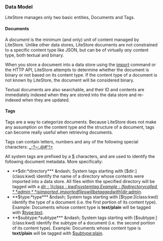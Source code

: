 ### Data Model

LiteStore manages only two basic entities, Documents and Tags.

#### Documents

A *document* is the minimum (and only) unit of content managed by LiteStore. Unlike other data stores, LiteStore documents are not constrained to a specific content type like JSON, but can be of virtually *any* content type, both textual and binary.

When you store a document into a data store using the [import](class:cwd) command or the HTTP API, LiteStore attempts to determine whether the document is binary or not based on its content type. If the content type of a document is not known by LiteStore, the document will be considered binary.

Textual documents are also searchable, and their ID and contents are immediately indexed when they are stored into the data store and re-indexed when they are updated.

#### Tags

Tags are a way to categorize documents. Because LiteStore does not make any assumption on the content type and the structure of a document, tags can become really useful when retrieving documents.

Tags can contain letters, numbers and any of the following special characters: [_-?~:.@#^!+](class:kwd)

All system tags are prefixed by a [$](class:kwd) characters, and are used to identify the following document metadata. More specifically:

* **$dir:*directory*** &ndash; System tags starting with [$dir:](class:kwd) identify the name of a directory whose contents were imported into a data store. All files within the specified directory will be tagged with a [$dir:](class:kwd) system tag. Example: If a directory called **admin** is imported, imported files will be tagged with [$dir:admin](class:kwd).
* **$type:*type*** &ndash; System tags starting with [$type:](class:kwd) identify the type of a document (i.e. the first portion of its content type). Example: Documents whose content type is **text/plain** will be tagged with [$type:text](class:kwd).
* **$subtype:*subtype*** &ndash; System tags starting with [$subtype:](class:kwd) identify the subtype of a document (i.e. the second portion of its content type). Example: Documents whose content type is **text/plain** will be tagged with [$subtype:plain](class:kwd).
